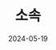 ---
title: '소속'
date: 2024-05-19
type: landing
image:
  filename: "media/favicon.png"   # /static/media/intro-cover.jpg 에 파일 두기
  focal_point: "center"               # "center" / "top" / "bottom" / "left" / "right"
  preview_only: false

design:
  spacing: '5rem'

sections:
  - block: resume-experience
    content:
      title: "소속"
      text: ""
      items:
        - name: "전북대학교"
          icon: "user"
          icon_pack: "fas"
          description: "컴퓨터공학부 컴퓨터공학 전공: [Homepage](https://csai.jbnu.ac.kr/csai/index.do)"
        - name: "WHO"
          icon: "user"
          icon_pack: "fab"
          description: "컴퓨터공학부 학술 연구 동아리: [GitHub](https://github.com/JBNU-WHO)"
        - name: "견우직녀"
          icon: "user"
          icon_pack: "fas"
          description: "공과대학 밴드 동아리: [Instagram](https://www.instagram.com/kyunzik/)"
    design:
      view: card
      columns: 3
      show_date: false
      show_read_time: false
      show_read_more: false

  - block: markdown
    content:
      title: "전북대학교 위치"
      text: |
        <div style="position:relative;padding-bottom:56.25%;height:0;overflow:hidden;border-radius:12px;">
          <iframe src="https://www.google.com/maps?q=35.8463,127.1295&z=15&output=embed"
                  style="position:absolute;top:0;left:0;width:100%;height:100%;border:0;"
                  loading="lazy" referrerpolicy="no-referrer-when-downgrade" allowfullscreen>
          </iframe>
        </div>
        <p style="margin-top:0.75rem;">전북특별자치도 전주시 덕진구 백제대로 567 (전북대학교)</p>
---